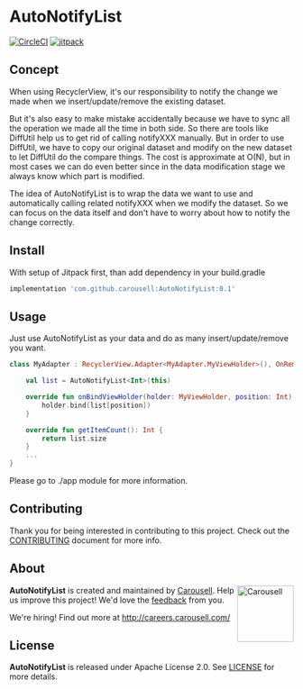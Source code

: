 # AutoNotifyList

[![CircleCI](https://circleci.com/gh/carousell/AutoNotifyList.svg?style=shield)](https://circleci.com/gh/carousell/AutoNotifyList)
[![jitpack](https://jitpack.io/v/carousell/AutoNotifyList.svg)](https://jitpack.io/#carousell/AutoNotifyList)

## Concept

When using RecyclerView, it's our responsibility to notify the change we made when we insert/update/remove the existing dataset.

But it's also easy to make mistake accidentally because we have to sync all the operation we made all the time in both side. So there are tools like DiffUtil help us to get rid of calling notifyXXX manually. But in order to use DiffUtil, we have to copy our original dataset and modify on the new dataset to let DiffUtil do the compare things. The cost is approximate at O(N), but in most cases we can do even better since in the data modification stage we always know which part is modified. 

The idea of AutoNotifyList is to wrap the data we want to use and automatically calling related notifyXXX when we modify the dataset. So we can focus on the data itself and don't have to worry about how to notify the change correctly.

## Install

With setup of Jitpack first, than add dependency in your build.gradle
```groovy
implementation 'com.github.carousell:AutoNotifyList:0.1'
```


## Usage
Just use AutoNotifyList as your data and do as many insert/update/remove you want.
```kotlin
class MyAdapter : RecyclerView.Adapter<MyAdapter.MyViewHolder>(), OnRemoveListener<Int> {

    val list = AutoNotifyList<Int>(this)

    override fun onBindViewHolder(holder: MyViewHolder, position: Int) {
        holder.bind(list[position])
    }

    override fun getItemCount(): Int {
        return list.size
    }
    ...
}
```

Please go to ./app module for more information.

## Contributing

Thank you for being interested in contributing to this project. Check out the [CONTRIBUTING](https://github.com/carousell/AutoNotifyList/blob/master/CONTRIBUTING.md) document for more info.

## About

<a href="https://github.com/carousell/" target="_blank"><img src="https://avatars2.githubusercontent.com/u/3833591" width="100px" alt="Carousell" align="right"/></a>

**AutoNotifyList** is created and maintained by [Carousell](https://carousell.com/). Help us improve this project! We'd love the [feedback](https://github.com/carousell/AutoNotifyList/issues) from you.

We're hiring! Find out more at <http://careers.carousell.com/>

## License

**AutoNotifyList** is released under Apache License 2.0.
See [LICENSE](https://github.com/carousell/AutoNotifyList/blob/master/LICENSE) for more details.
